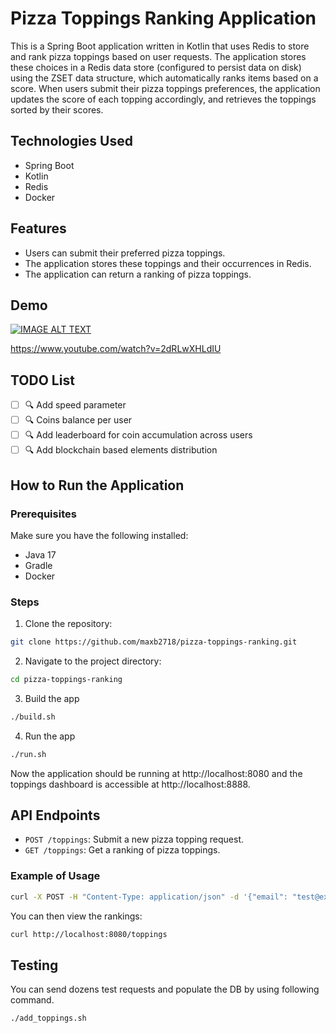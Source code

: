 # Pizza Toppings Ranking Application

This is a Spring Boot application written in Kotlin that uses Redis to store and rank pizza toppings based on user requests. The application stores these choices in a Redis data store (configured to persist data on disk) using the ZSET data structure, which automatically ranks items based on a score. When users submit their pizza toppings preferences, the application updates the score of each topping accordingly, and retrieves the toppings sorted by their scores.

## Technologies Used

- Spring Boot
- Kotlin
- Redis
- Docker

## Features

- Users can submit their preferred pizza toppings.
- The application stores these toppings and their occurrences in Redis.
- The application can return a ranking of pizza toppings.

## Demo

[![IMAGE ALT TEXT](http://img.youtube.com/vi/2dRLwXHLdIU/2.jpg)](http://www.youtube.com/watch?v=2dRLwXHLdIU "pizza toppings ranking - Kotlin, Spring boot, Redis ZSet, Docker compose")

https://www.youtube.com/watch?v=2dRLwXHLdIU

## TODO List

- [ ] :mag: Add speed parameter
- [ ] :mag: Coins balance per user
- [ ] :mag: Add leaderboard for coin accumulation across users
- [ ] :mag: Add blockchain based elements distribution

## How to Run the Application

### Prerequisites

Make sure you have the following installed:

- Java 17
- Gradle
- Docker

### Steps

1. Clone the repository:

```bash
git clone https://github.com/maxb2718/pizza-toppings-ranking.git
```
2. Navigate to the project directory:

```bash
cd pizza-toppings-ranking
```

3. Build the app

```bash
./build.sh
```

4. Run the app

```bash
./run.sh
```
Now the application should be running at http://localhost:8080 and the toppings dashboard is accessible at http://localhost:8888.

## API Endpoints
* `POST /toppings`: Submit a new pizza topping request.
* `GET /toppings`: Get a ranking of pizza toppings.

### Example of Usage
```bash
curl -X POST -H "Content-Type: application/json" -d '{"email": "test@example.com", "toppingsContent": "Pepperoni, Onions, Mushrooms"}' http://localhost:8080/toppings
```
You can then view the rankings:
```bash
curl http://localhost:8080/toppings
```

## Testing
You can send dozens test requests and populate the DB by using following command.
```bash
./add_toppings.sh
```